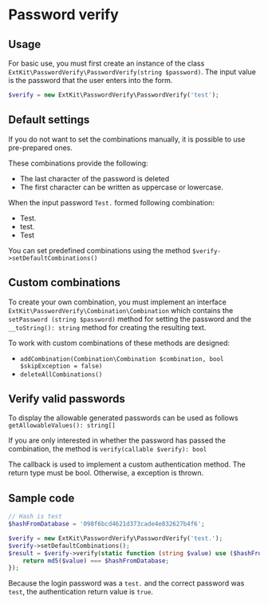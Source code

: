 # Password verify

## Usage

For basic use, you must first create an instance of the class `ExtKit\PasswordVerify\PasswordVerify(string $password)`. The input value is the password that the user enters into the form.

```php
$verify = new ExtKit\PasswordVerify\PasswordVerify('test');
```

## Default settings

If you do not want to set the combinations manually, it is possible to use pre-prepared ones.

These combinations provide the following:
- The last character of the password is deleted
- The first character can be written as uppercase or lowercase.

When the input password `Test.` formed following combination:
- Test.
- test.
- Test

You can set predefined combinations using the method `$verify->setDefaultCombinations()`

## Custom combinations

To create your own combination, you must implement an interface `ExtKit\PasswordVerify\Combination\Combination` which contains the `setPassword (string $password)` method for setting the password and the `__toString(): string` method for creating the resulting text.

To work with custom combinations of these methods are designed:

- `addCombination(Combination\Combination $combination, bool $skipException = false)`
- `deleteAllCombinations()`

## Verify valid passwords

To display the allowable generated passwords can be used as follows `getAllowableValues(): string[]`

If you are only interested in whether the password has passed the combination, the method is `verify(callable $verify): bool`

The callback is used to implement a custom authentication method. The return type must be bool. Otherwise, a exception is thrown.

## Sample code

```php
// Hash is test
$hashFromDatabase = '098f6bcd4621d373cade4e832627b4f6';

$verify = new ExtKit\PasswordVerify\PasswordVerify('test.');
$verify->setDefaultCombinations();
$result = $verify->verify(static function (string $value) use ($hashFromDatabase) {
    return md5($value) === $hashFromDatabase;
});
```

Because the login password was a `test.` and the correct password was `test`, the authentication return value is `true`.
